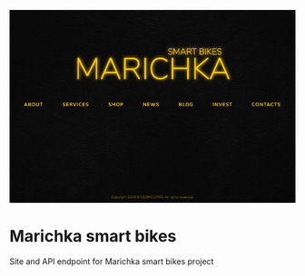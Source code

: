 ![logo](public/images/repo-img.png)

# Marichka smart bikes
Site and API endpoint for Marichka smart bikes project
